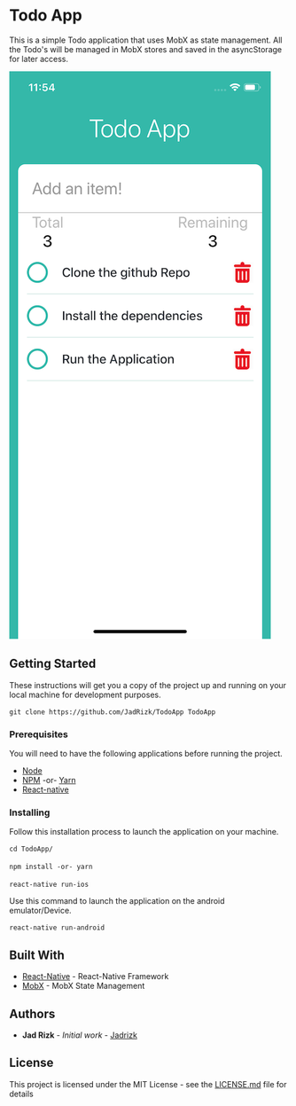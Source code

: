 # Todo App

This is a simple Todo application that uses MobX as state management. All the Todo's will be managed in MobX stores and saved in the asyncStorage for later access.

![ScreenShot](https://github.com/JadRizk/TodoApp/blob/master/docs/assets/Screenshot-2.png)


## Getting Started

These instructions will get you a copy of the project up and running on your local machine for development purposes. 

```
git clone https://github.com/JadRizk/TodoApp TodoApp
```

### Prerequisites

You will need to have the following applications before running the project.

* [Node](https://nodejs.org/en/) 
* [NPM](https://www.npmjs.com/) -or- [Yarn](https://yarnpkg.com/en/)
* [React-native](https://www.npmjs.com/package/react-native-cli)

### Installing

Follow this installation process to launch the application on your machine.

```
cd TodoApp/

npm install -or- yarn

react-native run-ios
```

Use this command to launch the application on the android emulator/Device.

```
react-native run-android
```

## Built With

* [React-Native](https://facebook.github.io/react-native/) - React-Native Framework
* [MobX](https://github.com/mobxjs/mobx) - MobX State Management

## Authors

* **Jad Rizk** - *Initial work* - [Jadrizk](https://github.com/JadRizk)

## License

This project is licensed under the MIT License - see the [LICENSE.md](LICENSE.md) file for details

